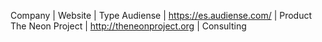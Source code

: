 Company | Website | Type
Audiense | https://es.audiense.com/ | Product
The Neon Project | http://theneonproject.org | Consulting
